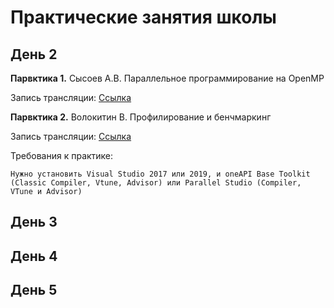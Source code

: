 # Практические занятия школы

## День 2

__Парвктика 1.__ Сысоев А.В. Параллельное программирование на OpenMP

  Запись трансляции: [Cсылка](http://cloud.unn.ru/s/b7rQfRHSysoYzf6)

 __Парвктика 2.__ Волокитин В. Профилирование и бенчмаркинг

  Запись трансляции: [Ссылка](http://cloud.unn.ru/s/CWDQkw2JaCtCHWm)

  Требования к практике:

    Нужно установить Visual Studio 2017 или 2019, и oneAPI Base Toolkit (Classic Compiler, Vtune, Advisor) или Parallel Studio (Compiler, VTune и Advisor)

## День 3

## День 4

## День 5

